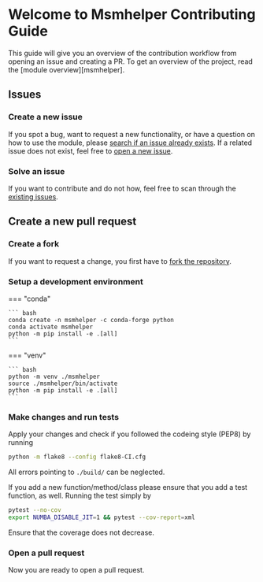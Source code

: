 # Welcome to Msmhelper Contributing Guide

This guide will give you an overview of the contribution workflow from opening an issue and creating a PR. To get an overview of the project, read the [module overview][msmhelper].

## Issues

### Create a new issue

If you spot a bug, want to request a new functionality, or have a question on how to use the module, please [search if an issue already exists](https://github.com/moldyn/msmhelper/issues). If a related issue does not exist, feel free to [open a new issue](https://github.com/moldyn/msmhelper/issues/new/choose).

### Solve an issue

If you want to contribute and do not how, feel free to scan through the [existing issues](https://github.com/moldyn/msmhelper/issues).

## Create a new pull request
### Create a fork

If you want to request a change, you first have to [fork the repository](https://github.com/moldyn/msmhelper/fork).

### Setup a development environment

=== "conda"

    ``` bash
    conda create -n msmhelper -c conda-forge python
    conda activate msmhelper
    python -m pip install -e .[all]
    ```

=== "venv"

    ``` bash
    python -m venv ./msmhelper
    source ./msmhelper/bin/activate
    python -m pip install -e .[all]
    ```

### Make changes and run tests

Apply your changes and check if you followed the codeing style (PEP8) by running
```bash
python -m flake8 --config flake8-CI.cfg
```
All errors pointing to `./build/` can be neglected.

If you add a new function/method/class please ensure that you add a test function, as well. Running the test simply by
```bash
pytest --no-cov
export NUMBA_DISABLE_JIT=1 && pytest --cov-report=xml
```
Ensure that the coverage does not decrease.

### Open a pull request

Now you are ready to open a pull request.
